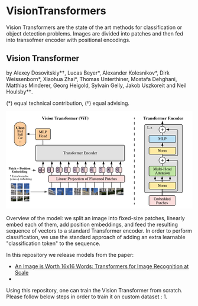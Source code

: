 # VisionTransformers
Vision Transformers are the state of the art methods for classification or object detection problems. Images are divided into patches and then fed into transofmer encoder with positional encodings.

## Vision Transformer
by Alexey Dosovitskiy\*†, Lucas Beyer\*, Alexander Kolesnikov\*, Dirk
Weissenborn\*, Xiaohua Zhai\*, Thomas Unterthiner, Mostafa Dehghani, Matthias
Minderer, Georg Heigold, Sylvain Gelly, Jakob Uszkoreit and Neil Houlsby\*†.

(\*) equal technical contribution, (†) equal advising.

![Figure 1 from paper](vit_figure.png)

Overview of the model: we split an image into fixed-size patches, linearly embed
each of them, add position embeddings, and feed the resulting sequence of
vectors to a standard Transformer encoder. In order to perform classification,
we use the standard approach of adding an extra learnable "classification token"
to the sequence.

In this repository we release models from the paper:

- [An Image is Worth 16x16 Words: Transformers for Image Recognition at Scale](https://arxiv.org/abs/2010.11929)
- 
Using this repository, one can train the Vision Transformer from scratch. Please follow below steps in order to train it on custom dataset :
1. 
